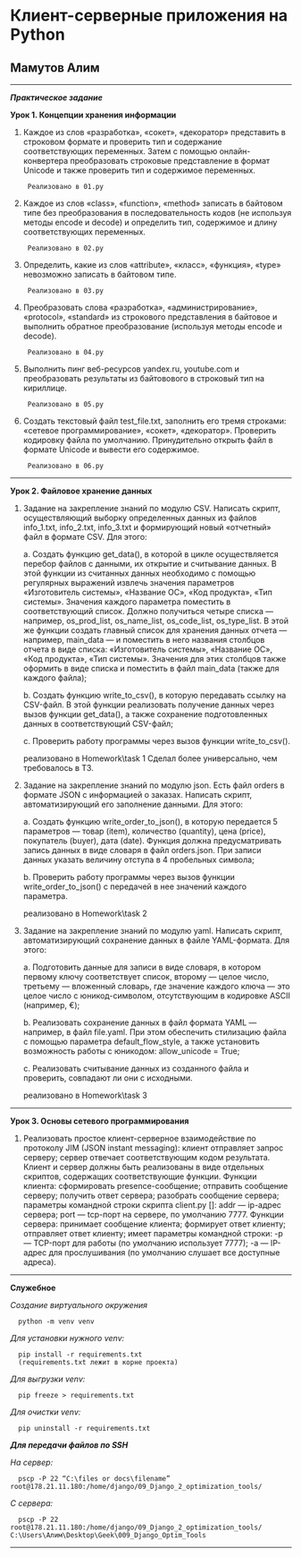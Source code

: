 # Клиент-серверные приложения на Python
## Мамутов Алим 
***
***Практическое задание***

**Урок 1. Концепции хранения информации**


1. Каждое из слов «разработка», «сокет», «декоратор» представить в строковом формате и проверить тип и содержание соответствующих переменных. Затем с помощью онлайн-конвертера преобразовать строковые представление в формат Unicode и также проверить тип и содержимое переменных.
    
        Реализовано в 01.py
   
2. Каждое из слов «class», «function», «method» записать в байтовом типе без преобразования в последовательность кодов (не используя методы encode и decode) и определить тип, содержимое и длину соответствующих переменных.
    
        Реализовано в 02.py
   
3. Определить, какие из слов «attribute», «класс», «функция», «type» невозможно записать в байтовом типе.
    
        Реализовано в 03.py
   
4. Преобразовать слова «разработка», «администрирование», «protocol», «standard» из строкового представления в байтовое и выполнить обратное преобразование (используя методы encode и decode).
    
        Реализовано в 04.py
   
5. Выполнить пинг веб-ресурсов yandex.ru, youtube.com и преобразовать результаты из байтовового в строковый тип на кириллице.
    
        Реализовано в 05.py
   
6. Создать текстовый файл test_file.txt, заполнить его тремя строками: «сетевое программирование», «сокет», «декоратор». Проверить кодировку файла по умолчанию. Принудительно открыть файл в формате Unicode и вывести его содержимое.
    
        Реализовано в 06.py
   
***

**Урок 2. Файловое хранение данных**

1. Задание на закрепление знаний по модулю CSV. Написать скрипт, осуществляющий выборку
определенных данных из файлов info_1.txt, info_2.txt, info_3.txt и формирующий новый
«отчетный» файл в формате CSV. Для этого:

   a. Создать функцию get_data(), в которой в цикле осуществляется перебор файлов с
данными, их открытие и считывание данных. В этой функции из считанных данных
необходимо с помощью регулярных выражений извлечь значения параметров
«Изготовитель системы», «Название ОС», «Код продукта», «Тип системы». Значения
каждого параметра поместить в соответствующий список. Должно получиться четыре
списка — например, os_prod_list, os_name_list, os_code_list, os_type_list. В этой же
функции создать главный список для хранения данных отчета — например, main_data
— и поместить в него названия столбцов отчета в виде списка: «Изготовитель
системы», «Название ОС», «Код продукта», «Тип системы». Значения для этих
столбцов также оформить в виде списка и поместить в файл main_data (также для
каждого файла);

    b. Создать функцию write_to_csv(), в которую передавать ссылку на CSV-файл. В этой
функции реализовать получение данных через вызов функции get_data(), а также
сохранение подготовленных данных в соответствующий CSV-файл;

    c. Проверить работу программы через вызов функции write_to_csv().


      реализовано в Homework\task 1
      Сделал более универсально, чем требовалось в ТЗ.       

2. Задание на закрепление знаний по модулю json. Есть файл orders в формате JSON с
информацией о заказах. Написать скрипт, автоматизирующий его заполнение данными. Для
этого:
    
    a. Создать функцию write_order_to_json(), в которую передается 5 параметров — товар
(item), количество (quantity), цена (price), покупатель (buyer), дата (date). Функция
должна предусматривать запись данных в виде словаря в файл orders.json. При
записи данных указать величину отступа в 4 пробельных символа;

    b. Проверить работу программы через вызов функции write_order_to_json() с передачей
в нее значений каждого параметра.


      реализовано в Homework\task 2

3. Задание на закрепление знаний по модулю yaml. Написать скрипт, автоматизирующий
сохранение данных в файле YAML-формата. Для этого:

    a. Подготовить данные для записи в виде словаря, в котором первому ключу
соответствует список, второму — целое число, третьему — вложенный словарь, где
значение каждого ключа — это целое число с юникод-символом, отсутствующим в
кодировке ASCII (например, €);

    b. Реализовать сохранение данных в файл формата YAML — например, в файл file.yaml.
При этом обеспечить стилизацию файла с помощью параметра default_flow_style, а
также установить возможность работы с юникодом: allow_unicode = True;

    c. Реализовать считывание данных из созданного файла и проверить, совпадают ли они
с исходными.


      реализовано в Homework\task 3
***
**Урок 3. Основы сетевого программирования**

1. Реализовать простое клиент-серверное взаимодействие по протоколу JIM (JSON instant messaging):
клиент отправляет запрос серверу;
сервер отвечает соответствующим кодом результата. Клиент и сервер должны быть реализованы в виде отдельных скриптов, содержащих соответствующие функции. Функции клиента: сформировать presence-сообщение; отправить сообщение серверу; получить ответ сервера; разобрать сообщение сервера; параметры командной строки скрипта client.py <addr> [<port>]: addr — ip-адрес сервера; port — tcp-порт на сервере, по умолчанию 7777. Функции сервера: принимает сообщение клиента; формирует ответ клиенту; отправляет ответ клиенту; имеет параметры командной строки: -p <port> — TCP-порт для работы (по умолчанию использует 7777); -a <addr> — IP-адрес для прослушивания (по умолчанию слушает все доступные адреса).
***

****Служебное****

*Создание виртуального окружения*

      python -m venv venv

*Для установки нужного venv:*
    
      pip install -r requirements.txt     
      (requirements.txt лежит в корне проекта)

*Для выгрузки venv:*

      pip freeze > requirements.txt

*Для очистки venv:*

      pip uninstall -r requirements.txt

***Для передачи файлов по SSH***

*На сервер:*

      pscp -P 22 “C:\files or docs\filename” root@178.21.11.180:/home/django/09_Django_2_optimization_tools/

*С сервера:*

      pscp -P 22 root@178.21.11.180:/home/django/09_Django_2_optimization_tools/ C:\Users\Алим\Desktop\Geek\009_Django_Optim_Tools
***
